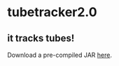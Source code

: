 # tubetracker2.0

## it tracks tubes!

Download a pre-compiled JAR [here](https://wustl.box.com/s/6wac2usqz2wzrc5azo7laauq95fzxrjr).

